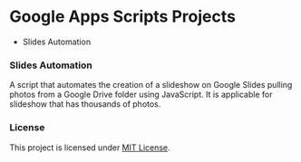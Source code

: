 # Google Apps Scripts Projects
* Slides Automation

### Slides Automation
A script that automates the creation of a slideshow on Google Slides pulling photos from a Google Drive folder using JavaScript. It is applicable for slideshow that has thousands of photos. 

### License
This project is licensed under [MIT License](https://github.com/jmonteza/GoogleAppsScripts/blob/master/LICENSE).